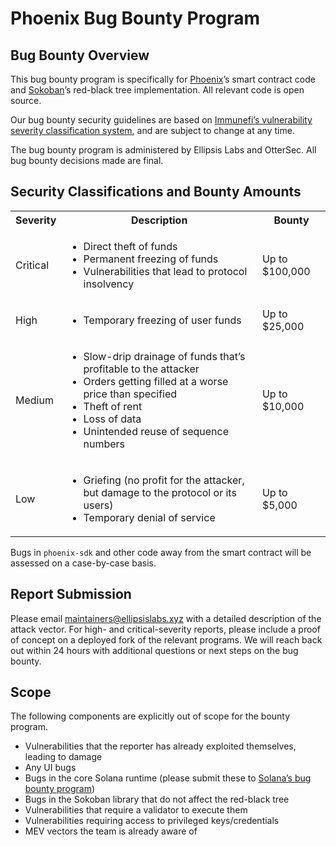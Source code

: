 # Phoenix Bug Bounty Program

## Bug Bounty Overview

This bug bounty program is specifically for [Phoenix](https://github.com/Ellipsis-Labs/phoenix-v1)’s smart contract code and [Sokoban](https://github.com/Ellipsis-Labs/sokoban/blob/master/src/red_black_tree.rs)’s red-black tree implementation. All relevant code is open source.

Our bug bounty security guidelines are based on [Immunefi’s vulnerability severity classification system](https://immunefi.com/immunefi-vulnerability-severity-classification-system-v2-2/), and are subject to change at any time.

The bug bounty program is administered by Ellipsis Labs and OtterSec. All bug bounty decisions made are final.

## Security Classifications and Bounty Amounts

<table>
  <tbody>
    <tr>
      <th>Severity</th>
      <th>Description</th>
      <th>Bounty</th>
    </tr>
    <tr>
      <td>Critical</td>
      <td>
        <ul>
          <li>Direct theft of funds</li>
          <li>Permanent freezing of funds</li>
          <li>Vulnerabilities that lead to protocol insolvency</li>
        </ul>
      </td>
      <td>Up to $100,000</td>
    </tr>
    <tr>
      <td>High</td>
      <td>
        <ul>
          <li>Temporary freezing of user funds</li>
        </ul>
      </td>
      <td>Up to $25,000</td>
    </tr>
    <tr>
      <td>Medium</td>
      <td>
        <ul>
          <li>Slow-drip drainage of funds that’s profitable to the attacker</li>
          <li>Orders getting filled at a worse price than specified</li>
          <li>Theft of rent</li>
          <li>Loss of data</li>
          <li>Unintended reuse of sequence numbers</li>
        </ul>
      </td>
      <td>Up to $10,000</td>
    </tr>
    <tr>
      <td>Low</td>
      <td>
        <ul>
          <li>Griefing (no profit for the attacker, but damage to the protocol or its users)</li>
          <li>Temporary denial of service</li>
        </ul>
      </td>
      <td>Up to $5,000</td>
    </tr>
  </tbody>
</table>

Bugs in `phoenix-sdk` and other code away from the smart contract will be assessed on a case-by-case basis.

## Report Submission

Please email maintainers@ellipsislabs.xyz with a detailed description of the attack vector. For high- and critical-severity reports, please include a proof of concept on a deployed fork of the relevant programs. We will reach back out within 24 hours with additional questions or next steps on the bug bounty.

## Scope

The following components are explicitly out of scope for the bounty program.

- Vulnerabilities that the reporter has already exploited themselves, leading to damage
- Any UI bugs
- Bugs in the core Solana runtime (please submit these to [Solana’s bug bounty program](https://github.com/solana-labs/solana/security/policy))
- Bugs in the Sokoban library that do not affect the red-black tree
- Vulnerabilities that require a validator to execute them
- Vulnerabilities requiring access to privileged keys/credentials
- MEV vectors the team is already aware of
